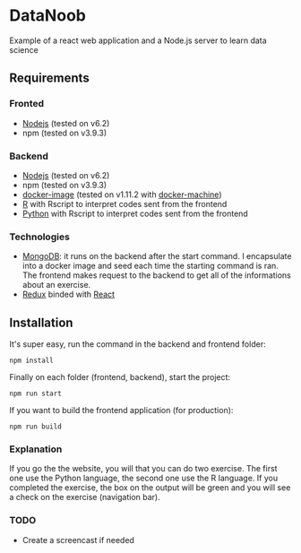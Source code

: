 # DataNoob
Example of a react web application and a Node.js server to learn data science

## Requirements ##
### Fronted ###
 - [Nodejs](https://nodejs.org/en/) (tested on v6.2)
 -  npm (tested on v3.9.3)

### Backend ###
 - [Nodejs](https://nodejs.org/en/) (tested on v6.2)
 -  npm (tested on v3.9.3)
 -  [docker-image](https://www.docker.com) (tested on v1.11.2 with [docker-machine](https://www.docker.com/products/docker-toolbox))
 -  [R](https://www.r-project.org) with Rscript to interpret codes sent from the frontend
 -  [Python](https://www.python.org) with Rscript to interpret codes sent from the frontend

### Technologies ###
 - [MongoDB](https://www.mongodb.com/fr): it runs on the backend after the start command. I encapsulate into a docker image and seed each time the starting command is ran. The frontend makes request to the backend to get all of the informations about an exercise.
 - [Redux](http://redux.js.org) binded with [React](https://facebook.github.io/react/)

## Installation ##
It's super easy, run the command in the backend and frontend folder: 
```
npm install
```

Finally on each folder (frontend, backend), start the project:
```
npm run start
```

If you want to build the frontend application (for production):
```
npm run build
```

### Explanation ###
If you go the the website, you will that you can do two exercise. The first one use the Python language, the second one use the R language. If you completed the exercise, the box on the output will be green and you will see a check on the exercise (navigation bar).

### TODO ###
 - Create a screencast if needed
